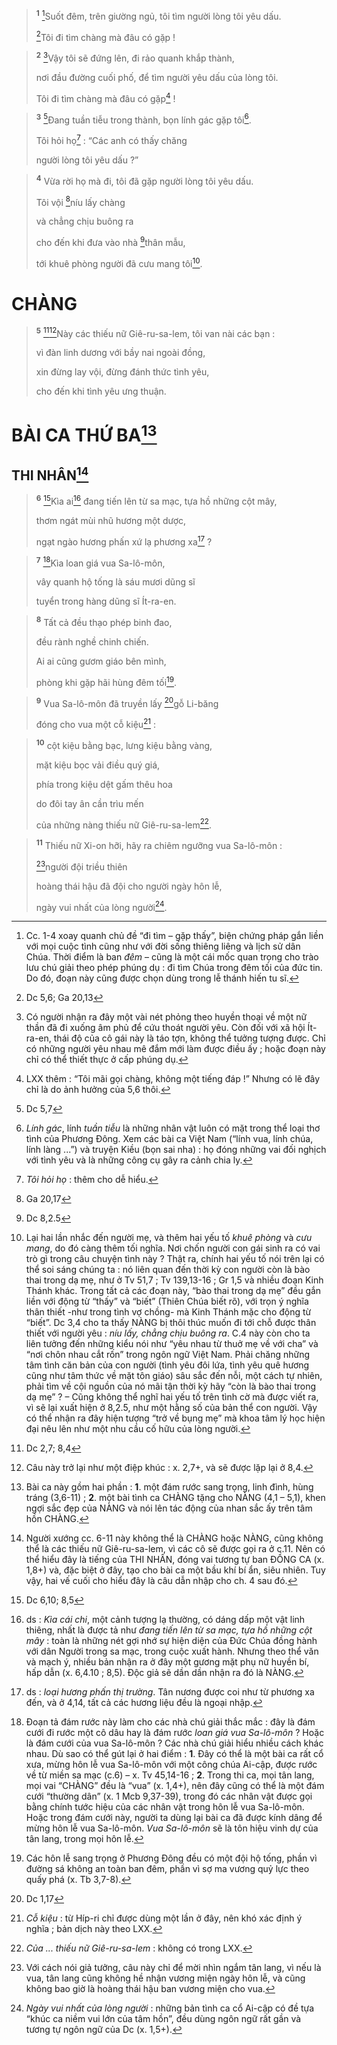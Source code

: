 
> <sup><b>1</b></sup> [^1]Suốt đêm, trên giường ngủ, tôi tìm người lòng tôi yêu dấu.
> 
> [^1*]Tôi đi tìm chàng mà đâu có gặp !
>


> <sup><b>2</b></sup> [^2]Vậy tôi sẽ đứng lên, đi rảo quanh khắp thành,
> 
> nơi đầu đường cuối phố, để tìm người yêu dấu của lòng tôi.
> 
> Tôi đi tìm chàng mà đâu có gặp[^3] !
>


> <sup><b>3</b></sup> [^2*]Đang tuần tiễu trong thành, bọn lính gác gặp tôi[^4].
> 
> Tôi hỏi họ[^5] : “Các anh có thấy chăng
> 
> người lòng tôi yêu dấu ?”
>


> <sup><b>4</b></sup> Vừa rời họ mà đi, tôi đã gặp người lòng tôi yêu dấu.
> 
> Tôi vội [^3*]níu lấy chàng
> 
> và chẳng chịu buông ra
> 
> cho đến khi đưa vào nhà [^4*]thân mẫu,
> 
> tới khuê phòng người đã cưu mang tôi[^6].
>

# CHÀNG

> <sup><b>5</b></sup> [^5*][^7]Này các thiếu nữ Giê-ru-sa-lem, tôi van nài các bạn :
> 
> vì đàn linh dương với bầy nai ngoài đồng,
> 
> xin đừng lay vội, đừng đánh thức tình yêu,
> 
> cho đến khi tình yêu ưng thuận.
>

# BÀI CA THỨ BA[^8]
## THI NHÂN[^9]

> <sup><b>6</b></sup> [^6*]Kìa ai[^10] đang tiến lên từ sa mạc, tựa hồ những cột mây,
> 
> thơm ngát mùi nhũ hương một dược,
> 
> ngạt ngào hương phấn xứ lạ phương xa[^11] ?
>


> <sup><b>7</b></sup> [^12]Kìa loan giá vua Sa-lô-môn,
> 
> vây quanh hộ tống là sáu mươi dũng sĩ
> 
> tuyển trong hàng dũng sĩ Ít-ra-en.
>


> <sup><b>8</b></sup> Tất cả đều thạo phép binh đao,
> 
> đều rành nghề chinh chiến.
> 
> Ai ai cũng gươm giáo bên mình,
> 
> phòng khi gặp hãi hùng đêm tối[^13].
>


> <sup><b>9</b></sup> Vua Sa-lô-môn đã truyền lấy [^7*]gỗ Li-băng
> 
> đóng cho vua một cỗ kiệu[^14] :
>


> <sup><b>10</b></sup> cột kiệu bằng bạc, lưng kiệu bằng vàng,
> 
> mặt kiệu bọc vải điều quý giá,
> 
> phía trong kiệu dệt gấm thêu hoa
> 
> do đôi tay ân cần trìu mến
> 
> của những nàng thiếu nữ Giê-ru-sa-lem[^15].
>


> <sup><b>11</b></sup> Thiếu nữ Xi-on hỡi, hãy ra chiêm ngưỡng vua Sa-lô-môn :
> 
> [^16]người đội triều thiên
> 
> hoàng thái hậu đã đội cho người ngày hôn lễ,
> 
> ngày vui nhất của lòng người[^17].
>

[^1]: Cc. 1-4 xoay quanh chủ đề “đi tìm – gặp thấy”, biện chứng pháp gắn liền với mọi cuộc tình cũng như với đời sống thiêng liêng và lịch sử dân Chúa. Thời điểm là ban <i>đêm</i> – cũng là một cái mốc quan trọng cho trào lưu chú giải theo phép phúng dụ : đi tìm Chúa trong đêm tối của đức tin. Do đó, đoạn này cũng được chọn dùng trong lễ thánh hiến tu sĩ.
[^2]: Có người nhận ra đây một vài nét phỏng theo huyền thoại về một nữ thần đã đi xuống âm phủ để cứu thoát người yêu. Còn đối với xã hội Ít-ra-en, thái độ của cô gái này là táo tợn, không thể tưởng tượng được. Chỉ có những người yêu nhau mê đắm mới làm được điều ấy ; hoặc đoạn này chỉ có thể thiết thực ở cấp phúng dụ.
[^3]: LXX thêm : “Tôi mãi gọi chàng, không một tiếng đáp !” Nhưng có lẽ đây chỉ là do ảnh hưởng của 5,6 thôi.
[^4]: <i>Lính gác</i>, lính <i>tuần tiễu</i> là những nhân vật luôn có mặt trong thể loại thơ tình của Phương Đông. Xem các bài ca Việt Nam (“lính vua, lính chúa, lính làng ...”) và truyện Kiều (bọn sai nha) : họ đóng những vai đối nghịch với tình yêu và là những công cụ gây ra cảnh chia ly.
[^5]: <i>Tôi hỏi họ</i> : thêm cho dễ hiểu.
[^6]: Lại hai lần nhắc đến người mẹ, và thêm hai yếu tố <i>khuê phòng</i> và <i>cưu mang</i>, do đó càng thêm tối nghĩa. Nơi chốn người con gái sinh ra có vai trò gì trong câu chuyện tình này ? Thật ra, chính hai yếu tố nói trên lại có thể soi sáng chúng ta : nó liên quan đến thời kỳ con người còn là bào thai trong dạ mẹ, như ở Tv 51,7 ; Tv 139,13-16 ; Gr 1,5 và nhiều đoạn Kinh Thánh khác. Trong tất cả các đoạn này, “bào thai trong dạ mẹ” đều gắn liền với động từ “thấy” và “biết” (Thiên Chúa biết rõ), với trọn ý nghĩa thân thiết -như trong tình vợ chồng- mà Kinh Thánh mặc cho động từ “biết”. Dc 3,4 cho ta thấy <span class="small-text">NÀNG</span> bị thôi thúc muốn đi tới chỗ được thân thiết với người yêu : <i>níu lấy, chẳng chịu buông ra</i>. C.4 này còn cho ta liên tưởng đến những kiểu nói như “yêu nhau từ thuở mẹ về với cha” và “nơi chôn nhau cắt rốn” trong ngôn ngữ Việt Nam. Phải chăng những tâm tình căn bản của con người (tình yêu đôi lứa, tình yêu quê hương cũng như tâm thức về mặt tôn giáo) sâu sắc đến nỗi, một cách tự nhiên, phải tìm về cội nguồn của nó mãi tận thời kỳ hãy “còn là bào thai trong dạ mẹ” ? – Cũng không thể nghĩ hai yếu tố trên tình cờ mà được viết ra, vì sẽ lại xuất hiện ở 8,2.5, như một hằng số của bản thể con người. Vậy có thể nhận ra đây hiện tượng “trở về bụng mẹ” mà khoa tâm lý học hiện đại nêu lên như một nhu cầu cố hữu của lòng người.
[^7]: Câu này trở lại như một điệp khúc : x. 2,7+, và sẽ được lặp lại ở 8,4.
[^8]: Bài ca này gồm hai phần : <b>1</b>. một đám rước sang trọng, linh đình, hùng tráng (3,6-11) ; <b>2</b>. một bài tình ca <span class="small-text">CHÀNG</span> tặng cho <span class="small-text">NÀNG</span> (4,1 – 5,1), khen ngợi sắc đẹp của <span class="small-text">NÀNG</span> và nói lên tác động của nhan sắc ấy trên tâm hồn <span class="small-text">CHÀNG</span>.
[^9]: Người xướng cc. 6-11 này không thể là <span class="small-text">CHÀNG</span> hoặc <span class="small-text">NÀNG</span>, cũng không thể là các thiếu nữ Giê-ru-sa-lem, vì các cô sẽ được gọi ra ở c.11. Nên có thể hiểu đây là tiếng của <span class="small-text">THI NHÂN</span>, đóng vai tương tự ban <span class="small-text">ĐỒNG CA</span> (x. 1,8+) và, đặc biệt ở đây, tạo cho bài ca một bầu khí bí ẩn, siêu nhiên. Tuy vậy, hai vế cuối cho hiểu đây là câu dẫn nhập cho ch. 4 sau đó.
[^10]: ds : <i>Kìa cái chi</i>, một cảnh tượng lạ thường, có dáng dấp một vật linh thiêng, nhất là được tả như <i>đang tiến lên từ sa mạc, tựa hồ những cột mây</i> : toàn là những nét gợi nhớ sự hiện diện của Đức Chúa đồng hành với dân Người trong sa mạc, trong cuộc xuất hành. Nhưng theo thể văn và mạch ý, nhiều bản nhận ra ở đây một gương mặt phụ nữ huyền bí, hấp dẫn (x. 6,4.10 ; 8,5). Độc giả sẽ dần dần nhận ra đó là <span class="small-text">NÀNG</span>.
[^11]: ds : <i>loại hương phấn thị trường</i>. Tân nương được coi như từ phương xa đến, và ở 4,14, tất cả các hương liệu đều là ngoại nhập.
[^12]: Đoạn tả đám rước này làm cho các nhà chú giải thắc mắc : đây là đám cưới đi rước một cô dâu hay là đám rước <i>loan giá vua Sa-lô-môn</i> ? Hoặc là đám cưới của vua Sa-lô-môn ? Các nhà chú giải hiểu nhiều cách khác nhau. Dù sao có thể gút lại ở hai điểm : <b>1</b>. Đây có thể là một bài ca rất cổ xưa, mừng hôn lễ vua Sa-lô-môn với một công chúa Ai-cập, được rước về từ miền sa mạc (c.6) – x. Tv 45,14-16 ; <b>2</b>. Trong thi ca, mọi tân lang, mọi vai “<span class="small-text">CHÀNG</span>” đều là “vua” (x. 1,4+), nên đây cũng có thể là một đám cưới “thường dân” (x. 1 Mcb 9,37-39), trong đó các nhân vật được gọi bằng chính tước hiệu của các nhân vật trong hôn lễ vua Sa-lô-môn. Hoặc trong đám cưới này, người ta dùng lại bài ca đã được kính dâng để mừng hôn lễ vua Sa-lô-môn. <i>Vua Sa-lô-môn</i> sẽ là tôn hiệu vinh dự của tân lang, trong mọi hôn lễ.
[^13]: Các hôn lễ sang trọng ở Phương Đông đều có một đội hộ tống, phần vì đường sá không an toàn ban đêm, phần vì sợ ma vương quỷ lực theo quấy phá (x. Tb 3,7-8).
[^14]: <i>Cỗ kiệu</i> : từ Híp-ri chỉ được dùng một lần ở đây, nên khó xác định ý nghĩa ; bản dịch này theo LXX.
[^15]: <i>Của ... thiếu nữ Giê-ru-sa-lem</i> : không có trong LXX.
[^16]: Với cách nói giả tưởng, câu này chỉ để mời nhìn ngắm tân lang, vì nếu là vua, tân lang cũng không hề nhận vương miện ngày hôn lễ, và cũng không bao giờ là hoàng thái hậu ban vương miện cho vua.
[^17]: <i>Ngày vui nhất của lòng người</i> : những bản tình ca cổ Ai-cập có đề tựa “khúc ca niềm vui lớn của tâm hồn”, đều dùng ngôn ngữ rất gần và tương tự ngôn ngữ của Dc (x. 1,5+).
[^1*]: Dc 5,6; Ga 20,13
[^2*]: Dc 5,7
[^3*]: Ga 20,17
[^4*]: Dc 8,2.5
[^5*]: Dc 2,7; 8,4
[^6*]: Dc 6,10; 8,5
[^7*]: Dc 1,17

